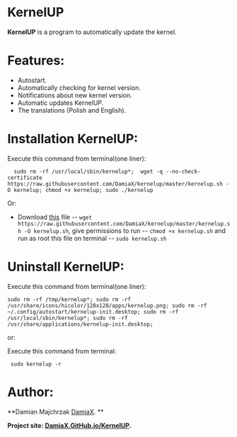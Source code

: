 KernelUP
========
**KernelUP** is a program to automatically update the kernel.

Features:
==========

* Autostart.
* Automatically checking for kernel version.
* Notifications about new kernel version.
* Automatic updates KernelUP.
* The translations (Polish and English).

Installation KernelUP:
=============
Execute this command from terminal(one liner):

      sudo rm -rf /usr/local/sbin/kernelup*;  wget -q --no-check-certificate https://raw.githubusercontent.com/DamiaX/kernelup/master/kernelup.sh -O kernelup; chmod +x kernelup; sudo ./kernelup
  
Or:

* Download [this](https://raw.githubusercontent.com/DamiaX/kernelup/master/kernelup.sh) file -- `wget https://raw.githubusercontent.com/DamiaX/kernelup/master/kernelup.sh -O kernelup.sh`, give permissions to run -- `chmod +x kernelup.sh` and run as root this file on terminal -- `sudo kernelup.sh`

Uninstall KernelUP:
=========
Execute this command from terminal(one liner):

    sudo rm -rf /tmp/kernelup*; sudo rm -rf /usr/share/icons/hicolor/128x128/apps/kernelup.png; sudo rm -rf ~/.config/autostart/kernelup-init.desktop; sudo rm -rf /usr/local/sbin/kernelup*; sudo rm -rf /usr/share/applications/kernelup-init.desktop;
      
or:

Execute this command from terminal:

     sudo kernelup -r
     
Author: 
=======
**Damian Majchrzak [DamiaX](https://www.facebook.com/DamiaX). **

**Project site: [DamiaX.GitHub.io/KernelUP](http://damiax.github.io/kernelup/).**
